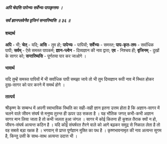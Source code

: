 ##### अपि चेदसि पापेभ्यः सर्वेभ्यः पापकृत्तमः ।
##### सर्वं ज्ञानप्लवेनैव वृजिनं सन्तरिष्यसि ॥ ३६ ॥

#### शब्दार्थ

**अपि** - भी; **चेत्** - यदि; **असि** - तुम हो; **पापेभ्यः** -  पापियों; **सर्वेभ्यः** - समस्त; **पाप-कृत-तमः** - सर्वाधिक पापी; **सर्वम्** - ऐसे  समस्त पापकर्म; **ज्ञान-प्ल्वेन** - दिव्यज्ञान की नाव द्वारा; **एव** - निश्चय ही; **वृजिनम्** - दुखों के सागर को; **सन्तरिष्यसि** - पूर्णतया पार कर जाओगे ।

#### भावार्थ

यदि तुम्हें समस्त पापियों में भी सर्वाधिक पापी समझा जाये तो भी तुम दिव्यज्ञान रूपी नाव में स्थित होकर दुख-सागर को पार करने में समर्थ होगे ।

#### तात्पर्य

श्रीकृष्ण के सम्बन्ध में अपनी स्वाभाविक स्थिति का सही-सही ज्ञान इतना उत्तम होता है कि अज्ञान-सागर में चलने वाले जीवन संघर्ष से मनुष्य तुरन्त ही ऊपर उठ सकता है । यह भौतिक जगत् कभी-कभी अज्ञान सागर मान लिया जाता है तो कभी जलता हुआ जंगल । सागर में कोई कितना ही कुशल तैराक क्यों न हो, जीवन-संघर्ष अत्यन्त कठिन है । यदि कोई संघर्षरत तैरने वाले को आगे बढ़कर समुद्र से निकाल लेता है तो वह सबसे बड़ा रक्षक है । भगवान् से प्राप्त पूर्णज्ञान मुक्ति का पथ है । कृष्णभावनामृत की नाव अत्यन्त सुगम है, किन्तु उसी के साथ-साथ अत्यन्त उदात्त भी ।